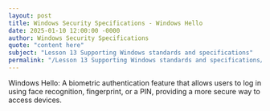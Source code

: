 ```yaml
---
layout: post
title: Windows Security Specifications - Windows Hello
date: 2025-01-10 12:00:00 -0000
author: Windows Security Specifications
quote: "content here"
subject: "Lesson 13 Supporting Windows standards and specifications"
permalink: "/Lesson 13 Supporting Windows standards and specifications/Windows Security Specifications/Windows Security Specifications - Windows Hello"
---
```


Windows Hello: A biometric authentication feature that allows users to log in using face recognition, fingerprint, or a PIN, providing a more secure way to access devices.
